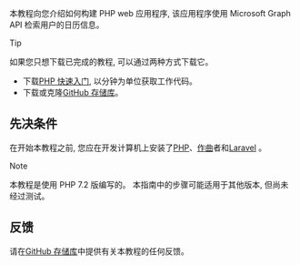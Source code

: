 <!-- markdownlint-disable MD002 MD041 -->

本教程向您介绍如何构建 PHP web 应用程序, 该应用程序使用 Microsoft Graph API 检索用户的日历信息。

> [!TIP]
> 如果您只想下载已完成的教程, 可以通过两种方式下载它。
>
> - 下载[PHP 快速入门](https://developer.microsoft.com/graph/quick-start?platform=option-php), 以分钟为单位获取工作代码。
> - 下载或克隆[GitHub 存储库](https://github.com/microsoftgraph/msgraph-training-phpapp)。

## <a name="prerequisites"></a>先决条件

在开始本教程之前, 您应在开发计算机上安装了[PHP](http://php.net/downloads.php)、[作曲](https://getcomposer.org/)者和[Laravel](https://laravel.com/) 。

> [!NOTE]
> 本教程是使用 PHP 7.2 版编写的。 本指南中的步骤可能适用于其他版本, 但尚未经过测试。

## <a name="feedback"></a>反馈

请在[GitHub 存储库](https://github.com/microsoftgraph/msgraph-training-phpapp)中提供有关本教程的任何反馈。

